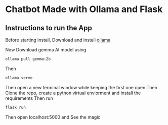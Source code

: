 # Chatbot Made with Ollama and Flask
## Instructions to run the App
Before starting install, Download and install [ollama](https://ollama.com/download)

Now Download gemma AI model using
```bash
ollama pull gemma:2b
```
Then
```bash
ollama serve
```
Then open a new terminal window while keeping the first one open
Then Clone the repo, create a python virtual enviorment and install the requirements
Then run
```bash
flask run
```
Then open localhost:5000 and See the magic
